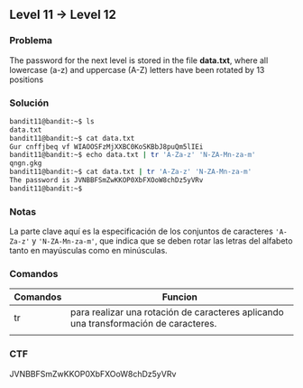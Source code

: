 ## Level 11 → Level 12

### Problema

The password for the next level is stored in the file **data.txt**,
where all lowercase (a-z) and uppercase (A-Z) letters have been
rotated by 13 positions

### Solución

```bash
bandit11@bandit:~$ ls
data.txt
bandit11@bandit:~$ cat data.txt
Gur cnffjbeq vf WIAOOSFzMjXXBC0KoSKBbJ8puQm5lIEi
bandit11@bandit:~$ echo data.txt | tr 'A-Za-z' 'N-ZA-Mn-za-m'
qngn.gkg
bandit11@bandit:~$ cat data.txt | tr 'A-Za-z' 'N-ZA-Mn-za-m'
The password is JVNBBFSmZwKKOP0XbFXOoW8chDz5yVRv
bandit11@bandit:~$
```

### Notas

La parte clave aquí es la especificación de los conjuntos de caracteres `'A-Za-z'` y `'N-ZA-Mn-za-m'`, que indica que se deben rotar las letras del alfabeto tanto en mayúsculas como en minúsculas.

### Comandos

| Comandos | Funcion |
| --- | --- |
| tr | para realizar una rotación de caracteres aplicando una transformación de caracteres. |
|  |  |

### CTF

JVNBBFSmZwKKOP0XbFXOoW8chDz5yVRv